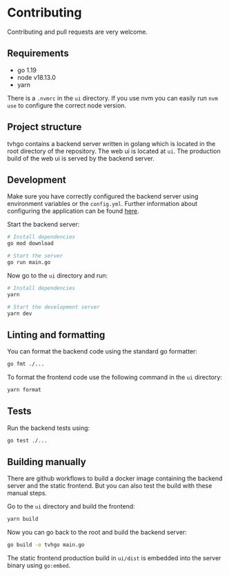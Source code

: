 # Contributing

Contributing and pull requests are very welcome.

## Requirements

- go 1.19
- node v18.13.0
- yarn

There is a `.nvmrc` in the `ui` directory. If you use nvm you can easily run `nvm use` to configure the correct node version.

## Project structure

tvhgo contains a backend server written in golang which is located in the root directory of the repository. The web ui is located at `ui`.
The production build of the web ui is served by the backend server.

## Development

Make sure you have correctly configured the backend server using environment variables or the `config.yml`. Further information about configuring the application can be found [here](https://github.com/davidborzek/tvhgo/wiki/Configuration).

Start the backend server:

```bash
# Install dependencies
go mod download

# Start the server
go run main.go
```

Now go to the `ui` directory and run:

```bash
# Install dependencies
yarn

# Start the development server
yarn dev
```

## Linting and formatting

You can format the backend code using the standard go formatter:

```bash
go fmt ./...
```

To format the frontend code use the following command in the `ui` directory:

```bash
yarn format
```

## Tests

Run the backend tests using:

```bash
go test ./...
```

## Building manually

There are github workflows to build a docker image containing the backend server and the static frontend.
But you can also test the build with these manual steps.

Go to the `ui` directory and build the frontend:

```bash
yarn build
```

Now you can go back to the root and build the backend server:

```bash
go build -o tvhgo main.go
```

The static frontend production build in `ui/dist` is embedded into the server binary using `go:embed`.
